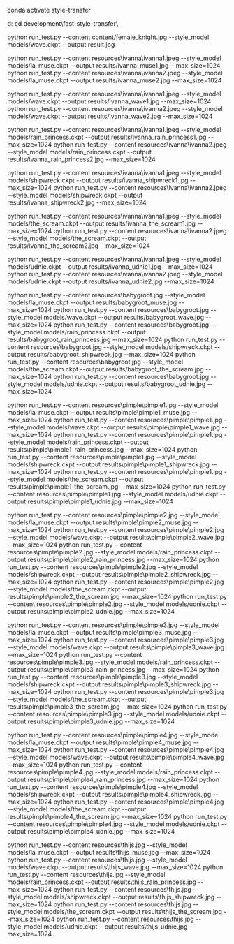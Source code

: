 conda activate style-transfer

d:
cd development\fast-style-transfer\

python run_test.py --content content/female_knight.jpg --style_model models/wave.ckpt --output result.jpg

python run_test.py --content resources\ivanna\ivanna1.jpeg --style_model models/la_muse.ckpt --output results/ivanna_muse1.jpg --max_size=1024
python run_test.py --content resources\ivanna\ivanna2.jpeg --style_model models/la_muse.ckpt --output results/ivanna_muse2.jpg --max_size=1024


python run_test.py --content resources\ivanna\ivanna1.jpeg --style_model models/wave.ckpt --output results/ivanna_wave1.jpg --max_size=1024
python run_test.py --content resources\ivanna\ivanna2.jpeg --style_model models/wave.ckpt --output results/ivanna_wave2.jpg --max_size=1024

python run_test.py --content resources\ivanna\ivanna1.jpeg --style_model models/rain_princess.ckpt --output results/ivanna_rain_princess1.jpg --max_size=1024
python run_test.py --content resources\ivanna\ivanna2.jpeg --style_model models/rain_princess.ckpt --output results/ivanna_rain_princess2.jpg --max_size=1024

python run_test.py --content resources\ivanna\ivanna1.jpeg --style_model models/shipwreck.ckpt --output results/ivanna_shipwreck1.jpg --max_size=1024
python run_test.py --content resources\ivanna\ivanna2.jpeg --style_model models/shipwreck.ckpt --output results/ivanna_shipwreck2.jpg --max_size=1024

python run_test.py --content resources\ivanna\ivanna1.jpeg --style_model models/the_scream.ckpt --output results/ivanna_the_scream1.jpg --max_size=1024
python run_test.py --content resources\ivanna\ivanna2.jpeg --style_model models/the_scream.ckpt --output results/ivanna_the_scream2.jpg --max_size=1024

python run_test.py --content resources\ivanna\ivanna1.jpeg --style_model models/udnie.ckpt --output results/ivanna_udnie1.jpg --max_size=1024
python run_test.py --content resources\ivanna\ivanna2.jpeg --style_model models/udnie.ckpt --output results/ivanna_udnie2.jpg --max_size=1024



python run_test.py --content resources\babygroot.jpg --style_model models/la_muse.ckpt --output results/babygroot_muse.jpg --max_size=1024
python run_test.py --content resources\babygroot.jpg --style_model models/wave.ckpt --output results/babygroot_wave.jpg --max_size=1024
python run_test.py --content resources\babygroot.jpg --style_model models/rain_princess.ckpt --output results/babygroot_rain_princess.jpg --max_size=1024
python run_test.py --content resources\babygroot.jpg --style_model models/shipwreck.ckpt --output results/babygroot_shipwreck.jpg --max_size=1024
python run_test.py --content resources\babygroot.jpg --style_model models/the_scream.ckpt --output results/babygroot_the_scream.jpg --max_size=1024
python run_test.py --content resources\babygroot.jpg --style_model models/udnie.ckpt --output results/babygroot_udnie.jpg --max_size=1024

python run_test.py --content resources\pimple\pimple1.jpg --style_model models/la_muse.ckpt --output results\pimple\pimple1_muse.jpg --max_size=1024
python run_test.py --content resources\pimple\pimple1.jpg --style_model models/wave.ckpt --output results\pimple\pimple1_wave.jpg --max_size=1024
python run_test.py --content resources\pimple\pimple1.jpg --style_model models/rain_princess.ckpt --output results\pimple\pimple1_rain_princess.jpg --max_size=1024
python run_test.py --content resources\pimple\pimple1.jpg --style_model models/shipwreck.ckpt --output results\pimple\pimple1_shipwreck.jpg --max_size=1024
python run_test.py --content resources\pimple\pimple1.jpg --style_model models/the_scream.ckpt --output results\pimple\pimple1_the_scream.jpg --max_size=1024
python run_test.py --content resources\pimple\pimple1.jpg --style_model models/udnie.ckpt --output results\pimple\pimple1_udnie.jpg --max_size=1024

python run_test.py --content resources\pimple\pimple2.jpg --style_model models/la_muse.ckpt --output results\pimple\pimple2_muse.jpg --max_size=1024
python run_test.py --content resources\pimple\pimple2.jpg --style_model models/wave.ckpt --output results\pimple\pimple2_wave.jpg --max_size=1024
python run_test.py --content resources\pimple\pimple2.jpg --style_model models/rain_princess.ckpt --output results\pimple\pimple2_rain_princess.jpg --max_size=1024
python run_test.py --content resources\pimple\pimple2.jpg --style_model models/shipwreck.ckpt --output results\pimple\pimple2_shipwreck.jpg --max_size=1024
python run_test.py --content resources\pimple\pimple2.jpg --style_model models/the_scream.ckpt --output results\pimple\pimple2_the_scream.jpg --max_size=1024
python run_test.py --content resources\pimple\pimple2.jpg --style_model models/udnie.ckpt --output results\pimple\pimple2_udnie.jpg --max_size=1024

python run_test.py --content resources\pimple\pimple3.jpg --style_model models/la_muse.ckpt --output results\pimple\pimple3_muse.jpg --max_size=1024
python run_test.py --content resources\pimple\pimple3.jpg --style_model models/wave.ckpt --output results\pimple\pimple3_wave.jpg --max_size=1024
python run_test.py --content resources\pimple\pimple3.jpg --style_model models/rain_princess.ckpt --output results\pimple\pimple3_rain_princess.jpg --max_size=1024
python run_test.py --content resources\pimple\pimple3.jpg --style_model models/shipwreck.ckpt --output results\pimple\pimple3_shipwreck.jpg --max_size=1024
python run_test.py --content resources\pimple\pimple3.jpg --style_model models/the_scream.ckpt --output results\pimple\pimple3_the_scream.jpg --max_size=1024
python run_test.py --content resources\pimple\pimple3.jpg --style_model models/udnie.ckpt --output results\pimple\pimple3_udnie.jpg --max_size=1024

python run_test.py --content resources\pimple\pimple4.jpg --style_model models/la_muse.ckpt --output results\pimple\pimple4_muse.jpg --max_size=1024
python run_test.py --content resources\pimple\pimple4.jpg --style_model models/wave.ckpt --output results\pimple\pimple4_wave.jpg --max_size=1024
python run_test.py --content resources\pimple\pimple4.jpg --style_model models/rain_princess.ckpt --output results\pimple\pimple4_rain_princess.jpg --max_size=1024
python run_test.py --content resources\pimple\pimple4.jpg --style_model models/shipwreck.ckpt --output results\pimple\pimple4_shipwreck.jpg --max_size=1024
python run_test.py --content resources\pimple\pimple4.jpg --style_model models/the_scream.ckpt --output results\pimple\pimple4_the_scream.jpg --max_size=1024
python run_test.py --content resources\pimple\pimple4.jpg --style_model models/udnie.ckpt --output results\pimple\pimple4_udnie.jpg --max_size=1024

python run_test.py --content resources\thijs.jpg --style_model models/la_muse.ckpt --output results\thijs_muse.jpg --max_size=1024
python run_test.py --content resources\thijs.jpg --style_model models/wave.ckpt --output results\thijs_wave.jpg --max_size=1024
python run_test.py --content resources\thijs.jpg --style_model models/rain_princess.ckpt --output results\thijs_rain_princess.jpg --max_size=1024
python run_test.py --content resources\thijs.jpg --style_model models/shipwreck.ckpt --output results\thijs_shipwreck.jpg --max_size=1024
python run_test.py --content resources\thijs.jpg --style_model models/the_scream.ckpt --output results\thijs_the_scream.jpg --max_size=1024
python run_test.py --content resources\thijs.jpg --style_model models/udnie.ckpt --output results\thijs_udnie.jpg --max_size=1024





